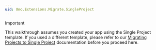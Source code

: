 ```yaml
---
uid: Uno.Extensions.Migrate.SingleProject
---
```


<!-- markdownlint-disable MD041 -->

> [!IMPORTANT]
> This walkthrough assumes you created your app using the Single Project template. If you used a different template, please refer to our [Migrating Projects to Single Project](xref:Uno.Development.MigratingToSingleProject) documentation before you proceed here.

